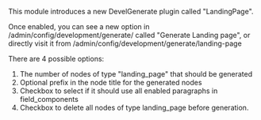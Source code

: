 This module introduces a new DevelGenerate plugin called "LandingPage".

Once enabled, you can see a new option in /admin/config/development/generate/ called "Generate Landing page", or directly visit it from /admin/config/development/generate/landing-page

There are 4 possible options:
1. The number of nodes of type "landing_page" that should be generated
2. Optional prefix in the node title for the generated nodes
3. Checkbox to select if it should use all enabled paragraphs in field_components
4. Checkbox to delete all nodes of type landing_page before generation.
